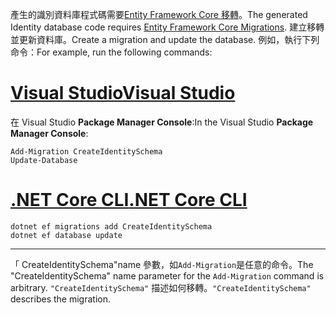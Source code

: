 <span data-ttu-id="91466-101">產生的識別資料庫程式碼需要[Entity Framework Core 移轉](/ef/core/managing-schemas/migrations/)。</span><span class="sxs-lookup"><span data-stu-id="91466-101">The generated Identity database code requires [Entity Framework Core Migrations](/ef/core/managing-schemas/migrations/).</span></span> <span data-ttu-id="91466-102">建立移轉並更新資料庫。</span><span class="sxs-lookup"><span data-stu-id="91466-102">Create a migration and update the database.</span></span> <span data-ttu-id="91466-103">例如，執行下列命令：</span><span class="sxs-lookup"><span data-stu-id="91466-103">For example, run the following commands:</span></span>

# <a name="visual-studiotabvisual-studio"></a>[<span data-ttu-id="91466-104">Visual Studio</span><span class="sxs-lookup"><span data-stu-id="91466-104">Visual Studio</span></span>](#tab/visual-studio)

<span data-ttu-id="91466-105">在 Visual Studio **Package Manager Console**:</span><span class="sxs-lookup"><span data-stu-id="91466-105">In the Visual Studio **Package Manager Console**:</span></span>

```PMC
Add-Migration CreateIdentitySchema
Update-Database
```

# <a name="net-core-clitabnetcore-cli"></a>[<span data-ttu-id="91466-106">.NET Core CLI</span><span class="sxs-lookup"><span data-stu-id="91466-106">.NET Core CLI</span></span>](#tab/netcore-cli)

```cli
dotnet ef migrations add CreateIdentitySchema
dotnet ef database update
```

------

<span data-ttu-id="91466-107">「 CreateIdentitySchema"name 參數，如`Add-Migration`是任意的命令。</span><span class="sxs-lookup"><span data-stu-id="91466-107">The "CreateIdentitySchema" name parameter for the `Add-Migration` command is arbitrary.</span></span> <span data-ttu-id="91466-108">`"CreateIdentitySchema"` 描述如何移轉。</span><span class="sxs-lookup"><span data-stu-id="91466-108">`"CreateIdentitySchema"` describes the migration.</span></span>
